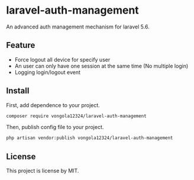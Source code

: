 # laravel-auth-management
An advanced auth management mechanism for laravel 5.6.

## Feature
- Force logout all device for specify user
- An user can only have one session at the same time (No multiple login)
- Logging login/logout event

## Install
First, add dependence to your project.
```bash
composer require vongola12324/laravel-auth-management
```
Then, publish config file to your project.  
```bash
php artisan vendor:publish vongola12324/laravel-auth-management
```

## License
This project is license by MIT.